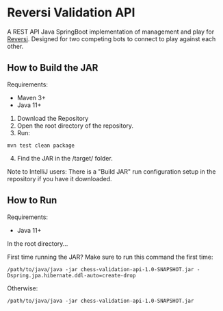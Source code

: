 # Reversi Validation API
A REST API Java SpringBoot implementation of management and play for [Reversi](https://en.wikipedia.org/wiki/Reversi). Designed for two competing bots to connect to play against each other.

## How to Build the JAR

Requirements:
* Maven 3+
* Java 11+

1. Download the Repository
2. Open the root directory of the repository.
3. Run:
```
mvn test clean package
```
4. Find the JAR in the <root>/target/ folder.

Note to IntelliJ users: There is a "Build JAR" run configuration setup in the repository if you have it downloaded.

## How to Run

Requirements:
* Java 11+

In the root directory...

First time running the JAR? Make sure to run this command the first time:
```
/path/to/java/java -jar chess-validation-api-1.0-SNAPSHOT.jar -Dspring.jpa.hibernate.ddl-auto=create-drop
```

Otherwise:
```
/path/to/java/java -jar chess-validation-api-1.0-SNAPSHOT.jar
```